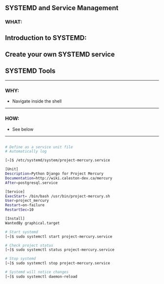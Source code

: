## SYSTEMD and Service Management ##

### WHAT: ###
Introduction to SYSTEMD:
- 

Create your own SYSTEMD service
- 

SYSTEMD Tools
- 
---

### WHY: ###
- Navigate inside the shell
---

### HOW: ####
- See below
---

```bash

# Define as a service unit file
# Automatically log 

[~]$ /etc/systemd/system/project-mercury.service

[Unit]
Description=Python Django for Project Mercury
Documentation=http://wiki.caleston-dev.ca/mercury
After=postgresql.service

[Service]
ExecStart= /bin/bash /usr/bin/project-mercury.sh
User=project_mercury
Restart=on-failure
RestartSec=10

[Install]
WantedBy graphical.target

# Start systemd
[~]$ sudo systemctl start project-mercury.service

# Check project status
[~]$ sudo systemctl status project-mercury.service

# Stop systemd
[~]$ sudo systemctl stop project-mercury.service

# Systemd will notice changes
[~]$ sudo systemctl daemon-reload

```


